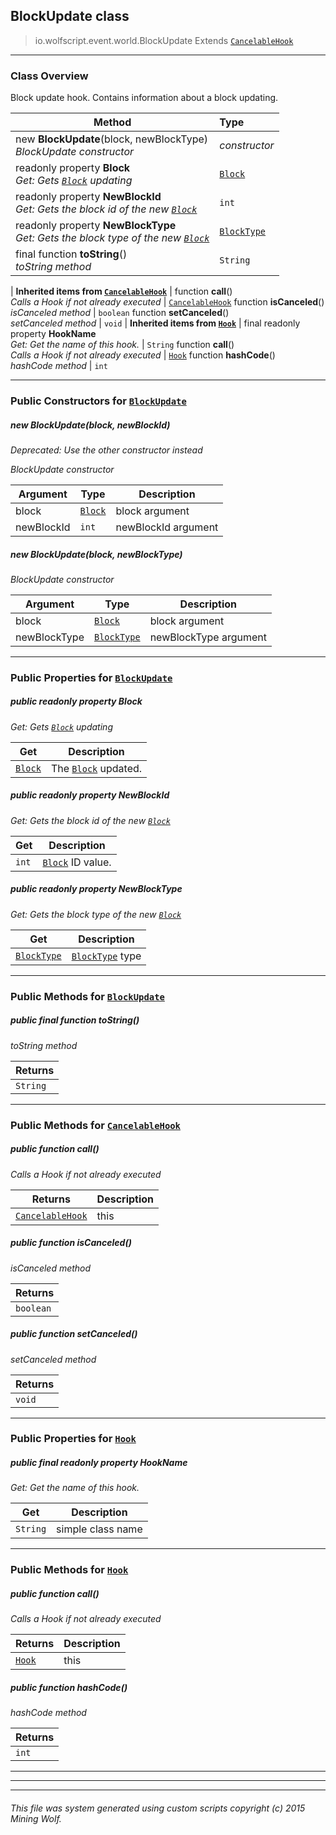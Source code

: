 ## BlockUpdate __class__

>io.wolfscript.event.world.BlockUpdate
>Extends [`CancelableHook`](../../hook/CancelableHook.md)

---

### Class Overview

Block update hook. Contains information about a block updating.

Method | Type   
--- | :--- 
new __BlockUpdate__(block, newBlockType) <br> _BlockUpdate constructor_ | _constructor_
 readonly property __Block__ <br> _Get: Gets [`Block`](../../api/world/blocks/Block.md) updating_ | [`Block`](../../api/world/blocks/Block.md)
 readonly property __NewBlockId__ <br> _Get: Gets the block id of the new [`Block`](../../api/world/blocks/Block.md)_ | `int`
 readonly property __NewBlockType__ <br> _Get: Gets the block type of the new [`Block`](../../api/world/blocks/Block.md)_ | [`BlockType`](../../api/world/blocks/BlockType.md)
final function __toString__() <br> _toString method_ | `String`
 |
__Inherited items from [`CancelableHook`](../../hook/CancelableHook.md)__ |
 function __call__() <br> _Calls a Hook if not already executed_ | [`CancelableHook`](../../hook/CancelableHook.md)
 function __isCanceled__() <br> _isCanceled method_ | `boolean`
 function __setCanceled__() <br> _setCanceled method_ | `void`
 |
__Inherited items from [`Hook`](../../hook/Hook.md)__ |
final readonly property __HookName__ <br> _Get: Get the name of this hook._ | `String`
 function __call__() <br> _Calls a Hook if not already executed_ | [`Hook`](../../hook/Hook.md)
 function __hashCode__() <br> _hashCode method_ | `int`







---

### Public Constructors for [`BlockUpdate`](BlockUpdate.md)

##### <a id='blockupdate'></a>new __BlockUpdate__(block, newBlockId) 
_Deprecated: Use the other constructor instead_

_BlockUpdate constructor_

Argument | Type | Description  
--- | --- | --- 
block | [`Block`](../../api/world/blocks/Block.md) | block argument
newBlockId | `int` | newBlockId argument

##### <a id='blockupdate'></a>new __BlockUpdate__(block, newBlockType) 

_BlockUpdate constructor_

Argument | Type | Description  
--- | --- | --- 
block | [`Block`](../../api/world/blocks/Block.md) | block argument
newBlockType | [`BlockType`](../../api/world/blocks/BlockType.md) | newBlockType argument

---

### Public Properties for [`BlockUpdate`](BlockUpdate.md)

##### <a id='block'></a>public  readonly property __Block__

_Get: Gets [`Block`](../../api/world/blocks/Block.md) updating_

Get | Description
--- | --- 
[`Block`](../../api/world/blocks/Block.md) | The [`Block`](../../api/world/blocks/Block.md) updated.



##### <a id='newblockid'></a>public  readonly property __NewBlockId__

_Get: Gets the block id of the new [`Block`](../../api/world/blocks/Block.md)_

Get | Description
--- | --- 
`int` | [`Block`](../../api/world/blocks/Block.md) ID value.



##### <a id='newblocktype'></a>public  readonly property __NewBlockType__

_Get: Gets the block type of the new [`Block`](../../api/world/blocks/Block.md)_

Get | Description
--- | --- 
[`BlockType`](../../api/world/blocks/BlockType.md) | [`BlockType`](../../api/world/blocks/BlockType.md) type



---

### Public Methods for [`BlockUpdate`](BlockUpdate.md)

##### <a id='tostring'></a>public final function __toString__()

_toString method_

Returns | 
--- | 
`String` |


---

### Public Methods for [`CancelableHook`](../../hook/CancelableHook.md)

##### <a id='call'></a>public  function __call__()

_Calls a Hook if not already executed_

Returns | Description
--- | --- 
[`CancelableHook`](../../hook/CancelableHook.md) | this


##### <a id='iscanceled'></a>public  function __isCanceled__()

_isCanceled method_

Returns | 
--- | 
`boolean` |


##### <a id='setcanceled'></a>public  function __setCanceled__()

_setCanceled method_

Returns | 
--- | 
`void` |


---

### Public Properties for [`Hook`](../../hook/Hook.md)

##### <a id='hookname'></a>public final readonly property __HookName__

_Get: Get the name of this hook._

Get | Description
--- | --- 
`String` | simple class name



---

### Public Methods for [`Hook`](../../hook/Hook.md)

##### <a id='call'></a>public  function __call__()

_Calls a Hook if not already executed_

Returns | Description
--- | --- 
[`Hook`](../../hook/Hook.md) | this


##### <a id='hashcode'></a>public  function __hashCode__()

_hashCode method_

Returns | 
--- | 
`int` |


---


---


---


###### This file was system generated using custom scripts copyright (c) 2015 Mining Wolf.
	

